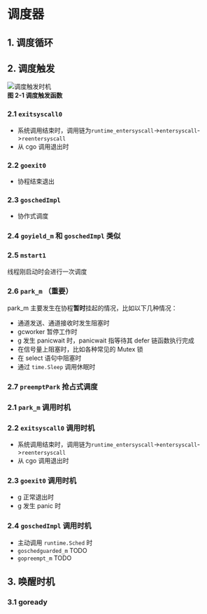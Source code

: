 # 调度器
## 1. 调度循环
## 2. 调度触发
![调度触发时机](Pasted%20image%2020230801111252.png)  
**图 2-1 调度触发函数**  
### 2.1 `exitsyscall0` 
- 系统调用结束时，调用链为`runtime_entersyscall`->`entersyscall`->`reentersyscall`
- 从 cgo 调用退出时
### 2.2 `goexit0` 
- 协程结束退出
### 2.3 `goschedImpl` 
- 协作式调度
### 2.4 `goyield_m` 和 `goschedImpl` 类似
### 2.5 `mstart1` 
线程刚启动时会进行一次调度
### 2.6 `park_m` （重要）
park_m 主要发生在协程**暂时**挂起的情况，比如以下几种情况：
- 通道发送、通道接收时发生阻塞时
- gcworker 暂停工作时
- g 发生 panicwait 时，panicwait 指等待其 defer 链函数执行完成
- 在信号量上阻塞时，比如各种常见的 Mutex 锁
- 在 select 语句中阻塞时
- 通过 `time.Sleep` 调用休眠时
### 2.7 `preemptPark` 抢占式调度


### 2.1 `park_m` 调用时机

### 2.2 `exitsyscall0` 调用时机
- 系统调用结束时，调用链为`runtime_entersyscall`->`entersyscall`->`reentersyscall`
- 从 cgo 调用退出时
### 2.3 `goexit0` 调用时机
- g 正常退出时
- g 发生 panic 时
### 2.4 `goschedImpl` 调用时机
- 主动调用 `runtime.Sched` 时
- `goschedguarded_m` TODO
- `gopreempt_m` TODO
## 3. 唤醒时机
### 3.1 goready